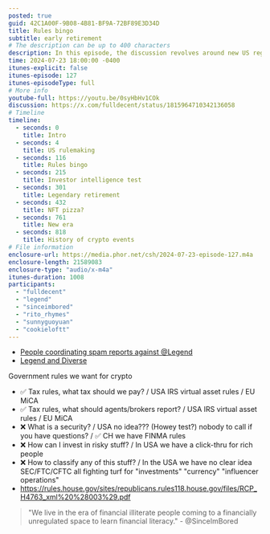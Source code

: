 ```yaml
---
posted: true
guid: 42C1A00F-9B08-4B81-BF9A-72BF89E3D34D
title: Rules bingo
subtitle: early retirement
# The description can be up to 400 characters
description: In this episode, the discussion revolves around new US regulations for cryptocurrency, highlighting its transition from a fringe element to a mainstream financial asset. They cover the legislative journey, the changing use cases of cryptocurrencies like Bitcoin and Ethereum, and the significant global differences in regulatory approaches. The conversation also scrutinizes the current landscape of crypto events, the influx of high-profile personalities, and the contrast between true builders in the space and those merely seeking profit. The episode wraps up with insights into the challenges and opportunities ahead for crypto in the regulatory and public spheres.
time: 2024-07-23 18:00:00 -0400
itunes-explicit: false
itunes-episode: 127
itunes-episodeType: full
# More info
youtube-full: https://youtu.be/0syHbHv1COk
discussion: https://x.com/fulldecent/status/1815964710342136058
# Timeline
timeline:
  - seconds: 0
    title: Intro
  - seconds: 4
    title: US rulemaking
  - seconds: 116
    title: Rules bingo
  - seconds: 215
    title: Investor intelligence test
  - seconds: 301
    title: Legendary retirement
  - seconds: 432
    title: NFT pizza?
  - seconds: 761
    title: New era
  - seconds: 818
    title: History of crypto events
# File information
enclosure-url: https://media.phor.net/csh/2024-07-23-episode-127.m4a
enclosure-length: 21589083
enclosure-type: "audio/x-m4a"
itunes-duration: 1008
participants:
  - "fulldecent"
  - "legend"
  - "sinceimbored"
  - "rito_rhymes"
  - "sunnyguoyuan"
  - "cookieloftt"
---
```


- [People coordinating spam reports against @Legend](https://x.com/Legend/status/1501699530613530630)
- [Legend and Diverse](https://x.com/search?q=%40legend%20%40diverse&src=typed_query)

<!--end of quick notes-->

Government rules we want for crypto
- ✅ Tax rules, what tax should we pay? / USA IRS virtual asset rules / EU MiCA
- ✅ Tax rules, what should agents/brokers report? / USA IRS virtual asset rules / EU MiCA
- ❌ What is a security? / USA no idea??? (Howey test?) nobody to call if you have questions? / ✅ CH we have FINMA rules
- ❌ How can I invest in risky stuff? / In USA we have a click-thru for rich people
- ❌ How to classify any of this stuff? / In the USA we have no clear idea SEC/FTC/CFTC all fighting turf for "investments" "currency" "influencer operations"
- https://rules.house.gov/sites/republicans.rules118.house.gov/files/RCP_H4763_xml%20%28003%29.pdf 

> "We live in the era of financial illiterate people coming to a financially unregulated space to learn financial literacy." - @SinceImBored